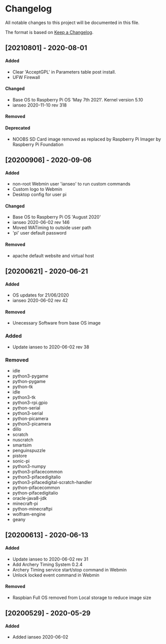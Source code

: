 # Changelog

All notable changes to this project will be documented in this file.

The format is based on [Keep a Changelog](https://keepachangelog.com/en/1.0.0/).

## [20210801] - 2020-08-01

#### Added

 - Clear 'AcceptGPL' in Parameters table post install.
 - UFW Firewall

#### Changed

 - Base OS to Raspberry Pi OS 'May 7th 2021'.  Kernel version 5.10
 - ianseo 2020-11-10 rev 318

#### Removed

#### Deprecated

 - NOOBS SD Card image removed as replaced by Raspberry Pi Imager by Raspberry Pi Foundation

## [20200906] - 2020-09-06

#### Added

 - non-root Webmin user 'ianseo' to run custom commands
 - Custom logo to Webmin
 - Desktop config for user pi

#### Changed

 - Base OS to Raspberry Pi OS 'August 2020'
 - ianseo 2020-06-02 rev 146
 - Moved WATiming to outside user path
 - 'pi' user default password
 
#### Removed

 - apache default website and virtual host

## [20200621] - 2020-06-21

#### Added

 - OS updates for 21/06/2020
 - ianseo 2020-06-02 rev 42

#### Removed

 - Unecessary Software from base OS image
 
### Added

- Update ianseo to 2020-06-02 rev 38

### Removed

- idle
- python3-pygame
- python-pygame
- python-tk
- idle
- python3-tk
- python3-rpi.gpio
- python-serial
- python3-serial
- python-picamera
- python3-picamera
- dillo
- scratch
- nuscratch
- smartsim
- penguinspuzzle
- pistore
- sonic-pi
- python3-numpy
- python3-pifacecommon
- python3-pifacedigitalio
- python3-pifacedigital-scratch-handler
- python-pifacecommon
- python-pifacedigitalio
- oracle-java8-jdk
- minecraft-pi
- python-minecraftpi
- wolfram-engine
- geany

## [20200613] - 2020-06-13

#### Added

- Update ianseo to 2020-06-02 rev 31
- Add Archery Timing System 0.2.4
- Archery Timing service start/stop command in Webmin
- Unlock locked event command in Webmin

#### Removed

- Raspbian Full OS removed from Local storage to reduce image size

## [20200529] - 2020-05-29

#### Added

 - Added ianseo 2020-06-02